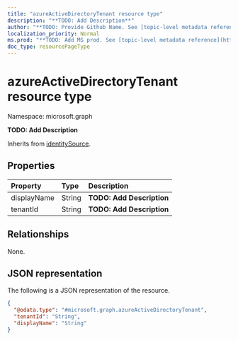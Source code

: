 ```yaml
---
title: "azureActiveDirectoryTenant resource type"
description: "**TODO: Add Description**"
author: "**TODO: Provide Github Name. See [topic-level metadata reference](https://msgo.azurewebsites.net/add/document/guidelines/metadata.html#topic-level-metadata)**"
localization_priority: Normal
ms.prod: "**TODO: Add MS prod. See [topic-level metadata reference](https://msgo.azurewebsites.net/add/document/guidelines/metadata.html#topic-level-metadata)**"
doc_type: resourcePageType
---
```


# azureActiveDirectoryTenant resource type

Namespace: microsoft.graph

**TODO: Add Description**


Inherits from [identitySource](../resources/identitysource.md).

## Properties
|Property|Type|Description|
|:---|:---|:---|
|displayName|String|**TODO: Add Description**|
|tenantId|String|**TODO: Add Description**|

## Relationships
None.

## JSON representation
The following is a JSON representation of the resource.
<!-- {
  "blockType": "resource",
  "@odata.type": "microsoft.graph.azureActiveDirectoryTenant"
}
-->
``` json
{
  "@odata.type": "#microsoft.graph.azureActiveDirectoryTenant",
  "tenantId": "String",
  "displayName": "String"
}
```

